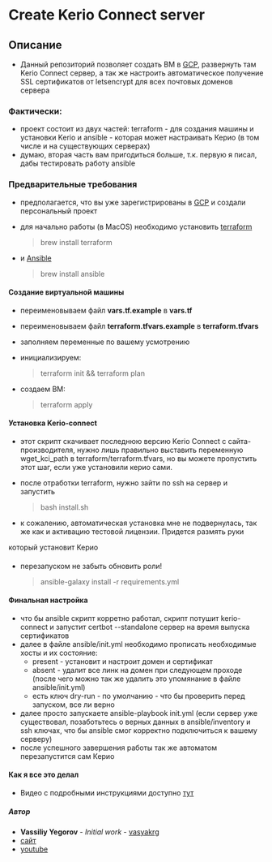 # Create Kerio Connect server

## Описание
- Данный репозиторий позволяет создать ВМ в [GCP](https://console.cloud.google.com), развернуть там Kerio Connect сервер, а так же настроить автоматическое получение SSL сертификатов от letsencrypt для всех почтовых доменов сервера

### Фактически:
- проект состоит из двух частей: terraform - для создания машины и установки Kerio и ansible - которая может настраивать Керио (в том числе и на существующих серверах)
- думаю, вторая часть вам пригодиться больше, т.к. первую я писал, дабы тестировать работу ansible

### Предварительные требования
- предполагается, что вы уже зарегистрированы в [GCP](https://console.cloud.google.com) и создали персональный проект
- для начально работы (в MacOS) необходимо установить [terraform](https://www.terraform.io)
  > brew install terraform

- и [Ansible](https://docs.ansible.com)
  > brew install ansible

#### Создание виртуальной машины
- переименовываем файл **vars.tf.example** в **vars.tf**
- переименовываем файл **terraform.tfvars.example** в **terraform.tfvars**
- заполняем переменные по вашему усмотрению

- инициализируем:
 	> terraform init && terraform plan

- создаем ВМ:
 	> terraform apply

#### Установка Kerio-connect
- этот скрипт скачивает последнюю версию Kerio Connect с сайта-производителя, нужно лишь правильно выставить переменную wget_kci_path в terraform/terraform.tfvars, но вы можете пропустить этот шаг, если уже установили керио сами.
- после отработки terraform, нужно зайти по ssh на сервер и запустить
	> bash install.sh

- к сожалению, автоматическая установка мне не подвернулась, так же как и активацию тестовой лицензии. Придется размять руки

который установит Керио

####
- перезапуском не забыть обновить роли!
  > ansible-galaxy install -r requirements.yml


#### Финальная настройка
- что бы ansible скрипт корретно работал, скрипт потушит kerio-connect и запустит certbot --standalone сервер на время выпуска сертификатов
- далее в файле ansible/init.yml необходимо прописать необходимые хосты и их состояние:
	- present - установит и настроит домен и сертификат
	- absent - удалит все линк на домен при следующем проходе (после чего можно так же удалить это упомянание в файле ansible/init.yml)
	- есть ключ dry-run - по умолчанию - что бы проверить перед запуском, все ли верно
- далее просто запускаете ansible-playbook init.yml (если сервер уже существовал, позаботьтесь о верных данных в ansible/inventory и ssh ключах, что бы ansible смог корректно подключиться к вашему серверу)
- после успешного завершения работы так же автоматом перезапустится сам Керио

#### Как я все это делал
- Видео с подробными инструкциями доступно [тут]()

##### Автор
- **Vassiliy Yegorov** - *Initial work* - [vasyakrg](https://github.com/vasyakrg)
- [сайт](vk.com/realmanual)
- [youtube](youtube.com/realmanual)
